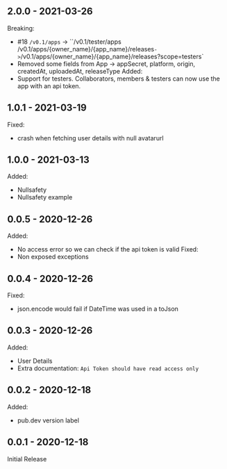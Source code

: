 ## 2.0.0 - 2021-03-26
Breaking:
- #18
`/v0.1/apps` -> ``/v0.1/tester/apps`
`/v0.1/apps/{owner_name}/{app_name}/releases` -> `/v0.1/apps/{owner_name}/{app_name}/releases?scope=testers`
- Removed some fields from App -> appSecret, platform, origin, createdAt, uploadedAt, releaseType
Added:
- Support for testers. Collaborators, members & testers can now use the app with an api token.

## 1.0.1 - 2021-03-19
Fixed:
- crash when fetching user details with null avatarurl

## 1.0.0 - 2021-03-13
Added:
- Nullsafety
- Nullsafety example

## 0.0.5 - 2020-12-26
Added:
- No access error so we can check if the api token is valid
Fixed:
- Non exposed exceptions

## 0.0.4 - 2020-12-26
Fixed:
- json.encode would fail if DateTime was used in a toJson

## 0.0.3 - 2020-12-26
Added:
- User Details
- Extra documentation: `Api Token should have read access only`

## 0.0.2 - 2020-12-18
Added:
- pub.dev version label 

## 0.0.1 - 2020-12-18
Initial Release
